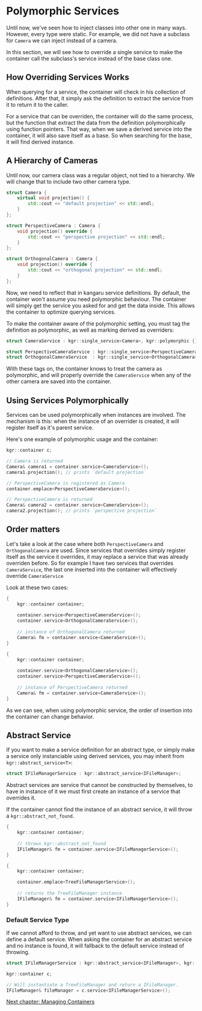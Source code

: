 Polymorphic Services
====================

Until now, we've seen how to inject classes into other one in many ways. However, every type were static.
For example, we did not have a subclass for `Camera` we can inject instead of a camera.

In this section, we will see how to override a single service to make the container call the subclass's service instead of the base class one.

## How Overriding Services Works

When querying for a service, the container will check in his collection of definitions.
After that, it simply ask the definition to extract the service from it to return it to the caller.

For a service that can be overriden, the container will do the same process, but the function that extract the data from the definition polymorphically using function pointers.
That way, when we save a derived service into the container, it will also save itself as a base. So when searching for the base, it will find derived instance.

## A Hierarchy of Cameras

Until now, our camera class was a regular object, not tied to a hierarchy. We will change that to include two other camera type.

```c++
struct Camera {
    virtual void projection() {
        std::cout << "default projection" << std::endl;
    }
};

struct PerspectiveCamera : Camera {
    void projection() override {
        std::cout << "perspective projection" << std::endl;
    }
};

struct OrthogonalCamera : Camera {
    void projection() override {
        std::cout << "orthogonal projection" << std::endl;
    }
};
```
Now, we need to reflect that in kangaru service definitions. By default, the container won't assume you need polymorphic behaviour.
The container will simply get the service you asked for and get the data inside. This allows the container to optimize querying services.

To make the container aware of the polymorphic setting, you must tag the definition as polymorphic, as well as marking derived as overriders:

```c++
struct CameraService : kgr::single_service<Camera>, kgr::polymorphic {};

struct PerspectiveCameraService : kgr::single_service<PerspectiveCamera>, kgr::overrides<CameraService> {};
struct OrthogonalCameraService  : kgr::single_service<OrthogonalCamera>,  kgr::overrides<CameraService> {};
```

With these tags on, the container knows to treat the camera as polymorphic, and will properly override the `CameraService` when any of the other camera are saved into the container.

## Using Services Polymorphically

Services can be used polymorphically when instances are involved.
The mechanism is this: when the instance of an overrider is created, it will register itself as it's parent service.

Here's one example of polymorphic usage and the container:

```c++
kgr::container c;

// Camera is returned
Camera& camera1 = container.service<CameraService>();
camera1.projection(); // prints `default projection`

// PerspectiveCamera is registered as Camera
container.emplace<PerspectiveCameraService>();

// PerspectiveCamera is returned
Camera& camera2 = container.service<CameraService>();
camera2.projection(); // prints `perspective projection`
```

## Order matters

Let's take a look at the case where both `PerspectiveCamera` and `OrthogonalCamera` are used.
Since services that overrides simply register itself as the service it overrides, it may replace a service that was already overriden before.
So for example I have two services that overrides `CameraService`, the last one inserted into the container will effectively override `CameraService`

Look at these two cases:

```c++
{
    kgr::container container;
    
    container.service<PerspectiveCameraService>();
    container.service<OrthogonalCameraService>();
    
    // instance of OrthogonalCamera returned
    Camera& fm = container.service<CameraService>();
}

{
    kgr::container container;
    
    container.service<OrthogonalCameraService>();
    container.service<PerspectiveCameraService>();
    
    // instance of PerspectiveCamera returned
    Camera& fm = container.service<CameraService>();
}
```

As we can see, when using polymorphic service, the order of insertion into the container can change behavior.

## Abstract Service

If you want to make a service definition for an abstract type, or simply make a service only instanciable using derived services, you may inherit from `kgr::abstract_service<T>`:

```c++
struct IFileManagerService : kgr::abstract_service<IFileManager>;
```

Abstract services are service that cannot be constructed by themselves, to have in instance of it we must first create an instance of a service that overrides it.

If the container cannot find the instance of an abstract service, it will throw a `kgr::abstract_not_found`.

```c++
{
    kgr::container container;
    
    // throws kgr::abstract_not_found
    IFileManager& fm = container.service<IFileManagerService>();
}

{
    kgr::container container;

    container.emplace<TreeFileManagerService>();
    
    // returns the TreeFileManager instance
    IFileManager& fm = container.service<IFileManagerService>();
}
```

### Default Service Type

If we cannot afford to throw, and yet want to use abstract services, we can define a default service.
When asking the container for an abstract service and no instance is found, it will fallback to the default service instead of throwing.

```c++
struct IFileManagerService : kgr::abstract_service<IFileManager>, kgr::defaults_to<TreeFileManagerService> {};

kgr::container c;

// Will instantiate a TreeFileManager and return a IFileManager.
IFileManager& fileManager = c.service<IFileManagerService>();
```

[Next chapter: Managing Containers](section04_container.md)
